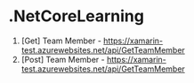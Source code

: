 # .NetCoreLearning
1. [Get] Team Member - https://xamarin-test.azurewebsites.net/api/GetTeamMember
2. [Post] Team Member - https://xamarin-test.azurewebsites.net/api/GetTeamMember

